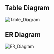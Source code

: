<h2>Table Diagram</h2>

![Table_Diagram](https://user-images.githubusercontent.com/46940666/136866046-7836d051-cbdc-4f22-8958-52c7dfdd9735.png)

<h2>ER Diagram</h2>

![ER_Diagram](https://raw.githubusercontent.com/CIIC4060-ICOM5016-FALL-2021/booking-system-project-aie/main/Images/ER_Diagram_Updated.png?token=AONEEAU6ITOAKR4WA3MQDOLBONEBW)
